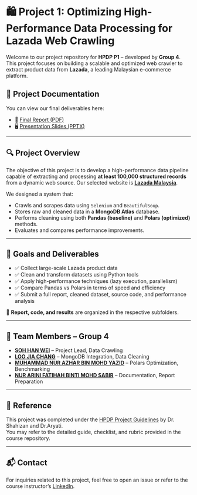 # 🛍️ Project 1: Optimizing High-Performance Data Processing for Lazada Web Crawling

Welcome to our project repository for **HPDP P1** – developed by **Group 4**. This project focuses on building a scalable and optimized web crawler to extract product data from **Lazada**, a leading Malaysian e-commerce platform.

## 📄 Project Documentation

You can view our final deliverables here:

- 📘 [Final Report (PDF)](report/Final_Report.pdf)
- 🖥️ [Presentation Slides (PPTX)](report/Presentation_Slides.pptx)

---

## 🔍 Project Overview

The objective of this project is to develop a high-performance data pipeline capable of extracting and processing **at least 100,000 structured records** from a dynamic web source. Our selected website is **[Lazada Malaysia](https://www.lazada.com.my)**.

We designed a system that:
- Crawls and scrapes data using `Selenium` and `BeautifulSoup`.
- Stores raw and cleaned data in a **MongoDB Atlas** database.
- Performs cleaning using both **Pandas (baseline)** and **Polars (optimized)** methods.
- Evaluates and compares performance improvements.

---

## 🎯 Goals and Deliverables

- ✅ Collect large-scale Lazada product data
- ✅ Clean and transform datasets using Python tools
- ✅ Apply high-performance techniques (lazy execution, parallelism)
- ✅ Compare Pandas vs Polars in terms of speed and efficiency
- ✅ Submit a full report, cleaned dataset, source code, and performance analysis

📄 **Report, code, and results** are organized in the respective subfolders.

---

## 👥 Team Members – Group 4

- **[SOH HAN WEI](https://github.com/wei2030)** – Project Lead, Data Crawling
- **[LOO JIA CHANG](https://github.com//jcl03)** – MongoDB Integration, Data Cleaning
- **[MUHAMMAD NUR AZHAR BIN MOHD YAZID](https://github.com//mnazhar13)** – Polars Optimization, Benchmarking
- **[NUR ARINI FATIHAH BINTI MOHD SABIR](https://github.com/arinifthh)** – Documentation, Report Preparation

---

## 📎 Reference

This project was completed under the [HPDP Project Guidelines](https://github.com/drshahizan/HPDP/tree/main/2425/project) by Dr. Shahizan and Dr.Aryati.  
You may refer to the detailed guide, checklist, and rubric provided in the course repository.

---

## 📬 Contact

For inquiries related to this project, feel free to open an issue or refer to the course instructor’s [LinkedIn](https://www.linkedin.com/in/drshahizan/).


